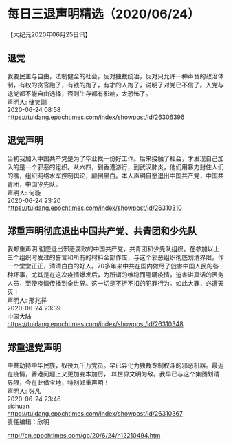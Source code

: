 # 每日三退声明精选（2020/06/24）
  
  
【大纪元2020年06月25日讯】  
## 退党  
我要民主与自由，法制健全的社会，反对独裁统冶，反对只允许一种声音的政治体制，有权的贪官跑了，有钱的跑了，有才的人跑了，说明了对党已不信了。入党与退党都不能自由选择，否则生存都有影响，太恐怖了。  
声明人: 储笑刚  
2020-06-24 08:58  
https://tuidang.epochtimes.com/index/showpost/id/26306396  
## 退党声明  
当初我加入中国共产党是为了毕业找一份好工作。后来接触了社会，才发现自己加入的是一个邪恶的组织。从六四，到香港游行，到武汉肺炎，他们用暴力封住人们的嘴，组织网络水军控制舆论，颠倒黑白。本人声明自愿退出中国共产党，中国共青团，中国少先队。  
声明人: 何璇  
2020-06-24 23:20  
https://tuidang.epochtimes.com/index/showpost/id/26310310  
## 郑重声明彻底退出中国共产党、共青团和少先队  
我郑重声明:彻底退出邪恶腐败的中国共产党，共青团和少先队组织。在参加以上三个组织时发过的誓言和所有的材料全部作废，与这个邪恶组织彻底划清界限，作一个堂堂正正，清清白白的好人。70多年来中共在国内做尽了戗害中国人民的各种坏事，尤其是在这次疫情爆发后，为所谓的维稳而隐瞒疫情，迫害讲真话的医务人员，至使疫情传播到全世界。这一切是不折不扣的犯罪行为。如此大罪，必遭天灭！  
声明人: 邢兆祥  
2020-06-24 23:39  
中国大陆  
https://tuidang.epochtimes.com/index/showpost/id/26310348  
## 郑重退党声明  
中共劫持中华民族，奴役九千万党员。早已异化为独裁专制权斗的邪恶机器。最近在疫情，香港问题上又更加变本加厉， 以世界文明为敌。我早已与这个集团划清界限，今在此借宝地，特别郑重声明！  
声明人: 张凡  
2020-06-24 23:46  
sichuan  
https://tuidang.epochtimes.com/index/showpost/id/26310367  
责任编辑：欣明  
  
  
  
http://cn.epochtimes.com/gb/20/6/24/n12210494.htm
